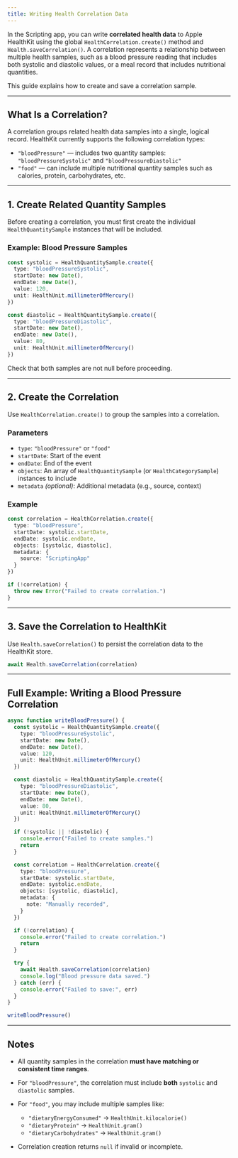 ```yaml
---
title: Writing Health Correlation Data
---
```

In the Scripting app, you can write **correlated health data** to Apple HealthKit using the global `HealthCorrelation.create()` method and `Health.saveCorrelation()`. A correlation represents a relationship between multiple health samples, such as a blood pressure reading that includes both systolic and diastolic values, or a meal record that includes nutritional quantities.

This guide explains how to create and save a correlation sample.

---

## What Is a Correlation?

A correlation groups related health data samples into a single, logical record. HealthKit currently supports the following correlation types:

* `"bloodPressure"` — includes two quantity samples: `"bloodPressureSystolic"` and `"bloodPressureDiastolic"`
* `"food"` — can include multiple nutritional quantity samples such as calories, protein, carbohydrates, etc.

---

## 1. Create Related Quantity Samples

Before creating a correlation, you must first create the individual `HealthQuantitySample` instances that will be included.

### Example: Blood Pressure Samples

```ts
const systolic = HealthQuantitySample.create({
  type: "bloodPressureSystolic",
  startDate: new Date(),
  endDate: new Date(),
  value: 120,
  unit: HealthUnit.millimeterOfMercury()
})

const diastolic = HealthQuantitySample.create({
  type: "bloodPressureDiastolic",
  startDate: new Date(),
  endDate: new Date(),
  value: 80,
  unit: HealthUnit.millimeterOfMercury()
})
```

Check that both samples are not null before proceeding.

---

## 2. Create the Correlation

Use `HealthCorrelation.create()` to group the samples into a correlation.

### Parameters

* `type`: `"bloodPressure"` or `"food"`
* `startDate`: Start of the event
* `endDate`: End of the event
* `objects`: An array of `HealthQuantitySample` (or `HealthCategorySample`) instances to include
* `metadata` *(optional)*: Additional metadata (e.g., source, context)

### Example

```ts
const correlation = HealthCorrelation.create({
  type: "bloodPressure",
  startDate: systolic.startDate,
  endDate: systolic.endDate,
  objects: [systolic, diastolic],
  metadata: {
    source: "ScriptingApp"
  }
})

if (!correlation) {
  throw new Error("Failed to create correlation.")
}
```

---

## 3. Save the Correlation to HealthKit

Use `Health.saveCorrelation()` to persist the correlation data to the HealthKit store.

```ts
await Health.saveCorrelation(correlation)
```

---

## Full Example: Writing a Blood Pressure Correlation

```ts
async function writeBloodPressure() {
  const systolic = HealthQuantitySample.create({
    type: "bloodPressureSystolic",
    startDate: new Date(),
    endDate: new Date(),
    value: 120,
    unit: HealthUnit.millimeterOfMercury()
  })

  const diastolic = HealthQuantitySample.create({
    type: "bloodPressureDiastolic",
    startDate: new Date(),
    endDate: new Date(),
    value: 80,
    unit: HealthUnit.millimeterOfMercury()
  })

  if (!systolic || !diastolic) {
    console.error("Failed to create samples.")
    return
  }

  const correlation = HealthCorrelation.create({
    type: "bloodPressure",
    startDate: systolic.startDate,
    endDate: systolic.endDate,
    objects: [systolic, diastolic],
    metadata: {
      note: "Manually recorded",
    }
  })

  if (!correlation) {
    console.error("Failed to create correlation.")
    return
  }

  try {
    await Health.saveCorrelation(correlation)
    console.log("Blood pressure data saved.")
  } catch (err) {
    console.error("Failed to save:", err)
  }
}

writeBloodPressure()
```

---

## Notes

* All quantity samples in the correlation **must have matching or consistent time ranges**.
* For `"bloodPressure"`, the correlation must include **both** `systolic` and `diastolic` samples.
* For `"food"`, you may include multiple samples like:

  * `"dietaryEnergyConsumed"` → `HealthUnit.kilocalorie()`
  * `"dietaryProtein"` → `HealthUnit.gram()`
  * `"dietaryCarbohydrates"` → `HealthUnit.gram()`
* Correlation creation returns `null` if invalid or incomplete.
